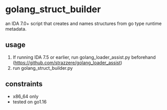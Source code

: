 # golang_struct_builder

an IDA 7.0+ script that creates and names structures from go type
runtime metadata.

## usage

1. If running IDA 7.5 or earlier, run golang_loader_assist.py beforehand
  (https://github.com/strazzere/golang_loader_assist)
2. run golang_struct_builder.py


## constraints

* x86_64 only
* tested on go1.16
